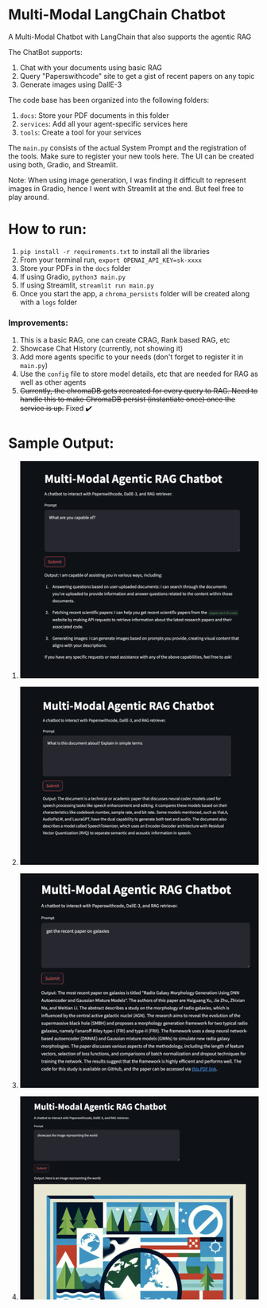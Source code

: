 # Multi-Modal LangChain Chatbot

A Multi-Modal Chatbot with LangChain that also supports the agentic RAG

The ChatBot supports:

1. Chat with your documents using basic RAG
2. Query "Paperswithcode" site to get a gist of recent papers on any topic
3. Generate images using DallE-3

The code base has been organized into the following folders:

1. `docs`: Store your PDF documents in this folder
2. `services`: Add all your agent-specific services here
3. `tools`: Create a tool for your services

The `main.py` consists of the actual System Prompt and the registration of the tools.
Make sure to register your new tools here. The UI can be created using both, Gradio, and Streamlit.

Note: When using image generation, I was finding it difficult to represent images in Gradio, hence I went with Streamlit at the end. But feel free to play around.

# How to run:

1. `pip install -r requirements.txt` to install all the libraries
2. From your terminal run, `export OPENAI_API_KEY=sk-xxxx`
3. Store your PDFs in the `docs` folder
4. If using Gradio, `python3 main.py`
5. If using Streamlit, `streamlit run main.py`
6. Once you start the app, a `chroma_persists` folder will be created along with a `logs` folder

### Improvements:

1. This is a basic RAG, one can create CRAG, Rank based RAG, etc
2. Showcase Chat History (currently, not showing it)
3. Add more agents specific to your needs (don't forget to register it in `main.py`)
4. Use the `config` file to store model details, etc that are needed for RAG as well as other agents
5. ~~Currently, the chromaDB gets recreated for every query to RAG. Need to handle this to make ChromaDB persist (instantiate once) once the service is up.~~ Fixed ✔️

# Sample Output:

1. ![Capabilities](images/1-capabilities.png)

2. ![RAG Agent](images/2-rag-agent.png)

3. ![PaperswithCode](images/3-paperswithcode-agent.png)

4. ![Dall-e-3](images/4-dalle-3-agent.png)
